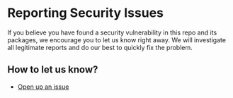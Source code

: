 # Reporting Security Issues

If you believe you have found a security vulnerability in this repo and its packages, we encourage you to let us know right away. We will investigate all legitimate reports and do our best to quickly fix the problem.

## How to let us know?

- [Open up an issue](https://github.com/Tap30/web-components/issues/new?assignees=mimshins&labels=security&projects=&template=bug_report.md&title=)
